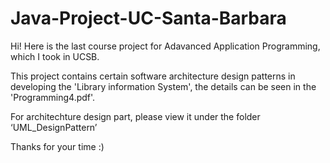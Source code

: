 # Java-Project-UC-Santa-Barbara
Hi! Here is the last course project for Adavanced Application Programming, which I took in UCSB. 

This project contains certain software architecture design patterns in developing the 'Library information System', the details can be seen in the 'Programming4.pdf'.

For architechture design part, please view it under the folder ‘UML_DesignPattern’

Thanks for your time :)
